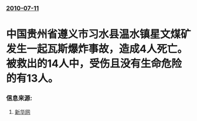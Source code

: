 ### [2010-07-11](/news/2010/07/11/index.md)

##### 
#  中国贵州省遵义市习水县温水镇星文煤矿发生一起瓦斯爆炸事故，造成4人死亡。被救出的14人中，受伤且没有生命危险的有13人。




### 信息来源:

1. [新华网](http://news.ifeng.com/mainland/detail_2010_07/11/1751844_0.shtml)
